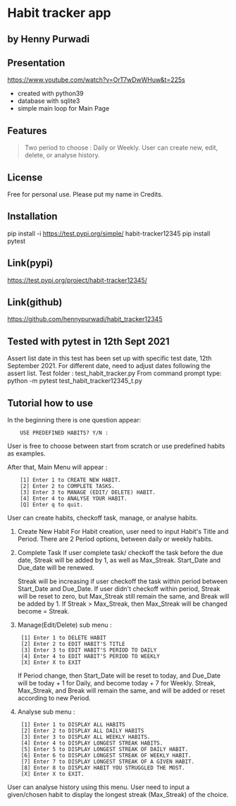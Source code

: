 # Habit tracker app
## by Henny Purwadi

## Presentation
https://www.youtube.com/watch?v=OrT7wDwWHuw&t=225s

- created with python39
- database with sqlite3
- simple main loop for Main Page

## Features
> Two period to choose : Daily or Weekly.
> User can create new, edit, delete, or analyse history.

## License
Free for personal use. 
Please put my name in Credits.

## Installation
pip install -i https://test.pypi.org/simple/ habit-tracker12345
pip install pytest

## Link(pypi)
https://test.pypi.org/project/habit-tracker12345/

## Link(github)
https://github.com/hennypurwadi/habit_tracker12345

## Tested with pytest in 12th Sept 2021
Assert list date in this test has been set up with specific test date, 12th September 2021.
For different date, need to adjust dates following the assert list.
Test folder : test_habit_tracker.py
From command prompt type: python -m pytest test_habit_tracker12345_t.py

## Tutorial how to use 
In the beginning there is one question appear:  
        
        USE PREDEFINED HABITS? Y/N : 
        
User is free to choose between start from scratch or use predefined habits as examples.

After that, Main Menu will appear :

        [1] Enter 1 to CREATE NEW HABIT.
        [2] Enter 2 to COMPLETE TASKS.
        [3] Enter 3 to MANAGE (EDIT/ DELETE) HABIT.
        [4] Enter 4 to ANALYSE YOUR HABIT.
        [Q] Enter q to quit.
      
User can create habits, checkoff task, manage, or analyse habits.

1. Create New Habit
   For Habit creation, user need to input Habit's Title and Period. There are 2 Period options, between daily or weekly habits.

2. Complete Task
   If user complete task/ checkoff the task before the due date, Streak will be added by 1, as well as Max_Streak.
   Start_Date and Due_date will be renewed.
   
   Streak will be increasing if user checkoff the task within period between Start_Date and Due_Date.
   If user didn't checkoff within period, Streak will be reset to zero, but Max_Streak still remain the same, and Break will be added by 1.
   If Streak > Max_Streak, then Max_Streak will be changed become = Streak.

3. Manage(Edit/Delete) sub menu :

        [1] Enter 1 to DELETE HABIT
        [2] Enter 2 to EDIT HABIT'S TITLE
        [3] Enter 3 to EDIT HABIT'S PERIOD TO DAILY
        [4] Enter 4 to EDIT HABIT'S PERIOD TO WEEKLY
        [X] Enter X to EXIT
   
   If Period change, then Start_Date will be reset to today, and Due_Date will be today + 1 for Daily, and become today + 7 for Weekly.
   Streak, Max_Streak, and Break will remain the same, and will be added or reset according to new Period.
        
4. Analyse sub menu :

        [1] Enter 1 to DISPLAY ALL HABITS
        [2] Enter 2 to DISPLAY ALL DAILY HABITS
        [3] Enter 3 to DISPLAY ALL WEEKLY HABITS.
        [4] Enter 4 to DISPLAY LONGEST STREAK HABITS.
        [5] Enter 5 to DISPLAY LONGEST STREAK OF DAILY HABIT.
        [6] Enter 6 to DISPLAY LONGEST STREAK OF WEEKLY HABIT.
        [7] Enter 7 to DISPLAY LONGEST STREAK OF A GIVEN HABIT.
        [8] Enter 8 to DISPLAY HABIT YOU STRUGGLED THE MOST.
        [X] Enter X to EXIT.

  User can analyse history using this menu.
  User need to input a given/chosen habit to display the longest streak (Max_Streak) of the choice.
